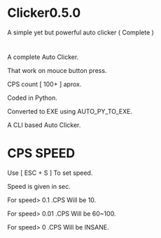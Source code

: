 # Clicker0.5.0
A simple yet but powerful auto clicker ( Complete )
#
A complete Auto Clicker.

That work on mouce button press.

CPS count [ 100+ ] aprox.

Coded in Python.

Converted to EXE using AUTO_PY_TO_EXE.

A CLI based Auto Clicker.

# CPS SPEED

Use [ ESC + S ] To set speed.

Speed is given in sec.

For speed> 0.1  .CPS Will be 10.

For speed> 0.01 .CPS Will be 60~100.

For speed> 0 .CPS Will be INSANE.

